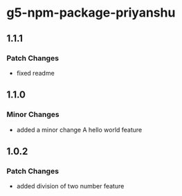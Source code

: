 # g5-npm-package-priyanshu

## 1.1.1

### Patch Changes

- fixed readme

## 1.1.0

### Minor Changes

- added a minor change A hello world feature

## 1.0.2

### Patch Changes

- added division of two number feature
